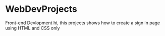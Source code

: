 # WebDevProjects
Front-end Devlopment
hi, this projects shows how to create a sign in page using HTML and CSS only 

